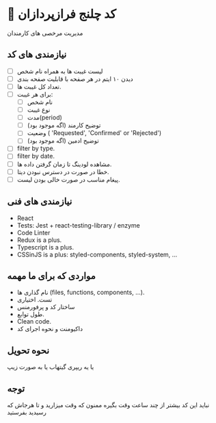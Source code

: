 # 🚀 کد چلنج فرازپردازان

مدیریت مرخصی های کارمندان

## نیازمندی های کد

- [ ] لیست غیبت ها به همراه نام شخص
- [ ] دیدن ۱۰ ایتم در هر صفحه با قابلیت صفحه بندی
- [ ] تعداد کل غیبت ها.
- [ ] برای هر غیبت:
  - [ ] نام شخص
  - [ ] نوع غیبت
  - [ ] مدت(period)
  - [ ] توضیح کارمند (اگه موجود بود)
  - [ ] وضعیت ( 'Requested', 'Confirmed' or 'Rejected')
  - [ ] توضیح ادمین (اگه موجود بود)
- [ ] filter by type.
- [ ] filter by date.
- [ ] مشاهده لودینگ تا زمان گرفتن داده ها.
- [ ] خطا در صورت در دسترس نبودن دیتا.
- [ ] پیغام مناسب در صورت خالی بودن لیست.

## نیازمندی های فنی

- React
- Tests: Jest + react-testing-library / enzyme
- Code Linter
- Redux is a plus.
- Typescript is a plus.
- CSSinJS is a plus: styled-components, styled-system, ...

## مواردی که برای ما مهمه

- نام گذاری ها (files, functions, components, ...).
- تست. اختیاری
- ساختار کد و پرفورمنس
- طول توابع.
- Clean code.
- داکیومنت و نحوه اجرای کد

## نحوه تحویل

یا یه ریپری گیتهاب یا به صورت زیپ

## توجه

نباید این کد بیشتر از چند ساعت وقت بگیره
ممنون که وقت میزارید و تا هرجاش که رسیدید بفرستید
